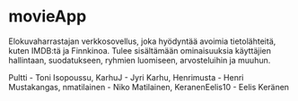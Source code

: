 # movieApp
Elokuvaharrastajan verkkosovellus, joka hyödyntää avoimia tietolähteitä, kuten IMDB:tä ja Finnkinoa. Tulee sisältämään ominaisuuksia käyttäjien hallintaan, suodatukseen, ryhmien luomiseen, arvosteluihin ja muuhun.

Pultti - Toni Isopoussu,
KarhuJ - Jyri Karhu,
Henrimusta - Henri Mustakangas,
nmatilainen - Niko Matilainen,
KeranenEelis10 - Eelis Keränen
